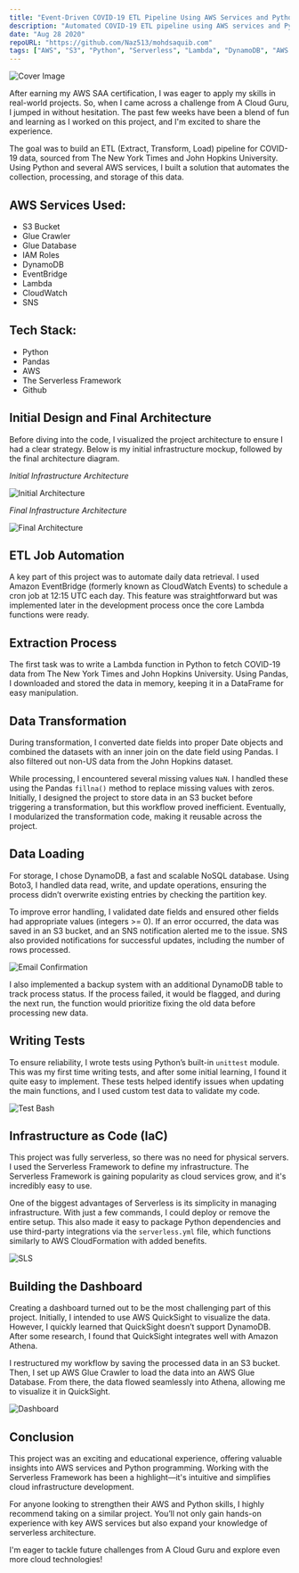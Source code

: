 ```yaml
---
title: "Event-Driven COVID-19 ETL Pipeline Using AWS Services and Python"
description: "Automated COVID-19 ETL pipeline using AWS services and Python in a serverless architecture."
date: "Aug 28 2020"
repoURL: "https://github.com/Naz513/mohdsaquib.com"
tags: ["AWS", "S3", "Python", "Serverless", "Lambda", "DynamoDB", "AWS Glue"]
---
```

![Cover Image](./cover.jpg)

After earning my AWS SAA certification, I was eager to apply my skills in real-world projects. So, when I came across a challenge from A Cloud Guru, I jumped in without hesitation. The past few weeks have been a blend of fun and learning as I worked on this project, and I'm excited to share the experience.

The goal was to build an ETL (Extract, Transform, Load) pipeline for COVID-19 data, sourced from The New York Times and John Hopkins University. Using Python and several AWS services, I built a solution that automates the collection, processing, and storage of this data.

## AWS Services Used:
- S3 Bucket
- Glue Crawler
- Glue Database
- IAM Roles
- DynamoDB
- EventBridge
- Lambda
- CloudWatch
- SNS

## Tech Stack:
- Python
- Pandas
- AWS
- The Serverless Framework
- Github

## Initial Design and Final Architecture
Before diving into the code, I visualized the project architecture to ensure I had a clear strategy. Below is my initial infrastructure mockup, followed by the final architecture diagram.

*Initial Infrastructure Architecture*

![Initial Architecture](./initialArchitecture.png)

*Final Infrastructure Architecture*

![Final Architecture](./finalArchitecture.png)

## ETL Job Automation
A key part of this project was to automate daily data retrieval. I used Amazon EventBridge (formerly known as CloudWatch Events) to schedule a cron job at 12:15 UTC each day. This feature was straightforward but was implemented later in the development process once the core Lambda functions were ready.

## Extraction Process
The first task was to write a Lambda function in Python to fetch COVID-19 data from The New York Times and John Hopkins University. Using Pandas, I downloaded and stored the data in memory, keeping it in a DataFrame for easy manipulation.

## Data Transformation
During transformation, I converted date fields into proper Date objects and combined the datasets with an inner join on the date field using Pandas. I also filtered out non-US data from the John Hopkins dataset.

While processing, I encountered several missing values `NaN`. I handled these using the Pandas `fillna()` method to replace missing values with zeros. Initially, I designed the project to store data in an S3 bucket before triggering a transformation, but this workflow proved inefficient. Eventually, I modularized the transformation code, making it reusable across the project.

## Data Loading
For storage, I chose DynamoDB, a fast and scalable NoSQL database. Using Boto3, I handled data read, write, and update operations, ensuring the process didn’t overwrite existing entries by checking the partition key.

To improve error handling, I validated date fields and ensured other fields had appropriate values (integers >= 0). If an error occurred, the data was saved in an S3 bucket, and an SNS notification alerted me to the issue. SNS also provided notifications for successful updates, including the number of rows processed.

![Email Confirmation](./email.png)

I also implemented a backup system with an additional DynamoDB table to track process status. If the process failed, it would be flagged, and during the next run, the function would prioritize fixing the old data before processing new data.

## Writing Tests
To ensure reliability, I wrote tests using Python’s built-in `unittest` module. This was my first time writing tests, and after some initial learning, I found it quite easy to implement. These tests helped identify issues when updating the main functions, and I used custom test data to validate my code.

![Test Bash](./test.png)


## Infrastructure as Code (IaC)
This project was fully serverless, so there was no need for physical servers. I used the Serverless Framework to define my infrastructure. The Serverless Framework is gaining popularity as cloud services grow, and it's incredibly easy to use.

One of the biggest advantages of Serverless is its simplicity in managing infrastructure. With just a few commands, I could deploy or remove the entire setup. This also made it easy to package Python dependencies and use third-party integrations via the `serverless.yml` file, which functions similarly to AWS CloudFormation with added benefits.

![SLS](./sls.png)

## Building the Dashboard
Creating a dashboard turned out to be the most challenging part of this project. Initially, I intended to use AWS QuickSight to visualize the data. However, I quickly learned that QuickSight doesn’t support DynamoDB. After some research, I found that QuickSight integrates well with Amazon Athena.

I restructured my workflow by saving the processed data in an S3 bucket. Then, I set up AWS Glue Crawler to load the data into an AWS Glue Database. From there, the data flowed seamlessly into Athena, allowing me to visualize it in QuickSight.

![Dashboard](./Dashboard.png)

## Conclusion
This project was an exciting and educational experience, offering valuable insights into AWS services and Python programming. Working with the Serverless Framework has been a highlight—it's intuitive and simplifies cloud infrastructure development.

For anyone looking to strengthen their AWS and Python skills, I highly recommend taking on a similar project. You’ll not only gain hands-on experience with key AWS services but also expand your knowledge of serverless architecture.

I'm eager to tackle future challenges from A Cloud Guru and explore even more cloud technologies!